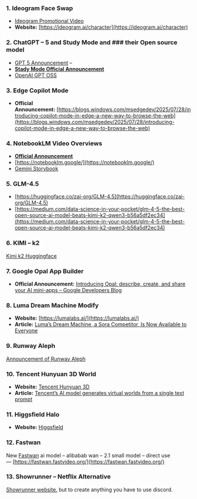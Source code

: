
### 1. Ideogram Face Swap
- [Ideogram Promotional Video](https://www.youtube.com/watch?v=paK1_iip8QE)
- **Website:** [https://ideogram.ai/character](https://ideogram.ai/character)
### 2. ChatGPT – 5 and Study Mode and ### their Open source model
- [GPT 5 Announcement](https://openai.com/index/introducing-gpt-5/) –
- [**Stady Mode Official Announcement**](https://openai.com/index/chatgpt-study-mode/)
- [OpenAI GPT OSS](https://openai.com/open-models/)

### 3. Edge Copilot Mode

- **Official Announcement:** [](https://blogs.windows.com/msedgedev/2025/07/28/introducing-copilot-mode-in-edge-a-new-way-to-browse-the-web/)[https://blogs.windows.com/msedgedev/2025/07/28/introducing-copilot-mode-in-edge-a-new-way-to-browse-the-web](https://blogs.windows.com/msedgedev/2025/07/28/introducing-copilot-mode-in-edge-a-new-way-to-browse-the-web)

### 4. NotebookLM Video Overviews

- [**Official Announcement**](https://blog.google/technology/google-labs/notebooklm-video-overviews-studio-upgrades/)
- [https://notebooklm.google/](https://notebooklm.google/)
- [Gemini Storybook](https://gemini.google.com/gem/storybook)

### 5. GLM-4.5

- [https://huggingface.co/zai-org/GLM-4.5](https://huggingface.co/zai-org/GLM-4.5)
- [https://medium.com/data-science-in-your-pocket/glm-4-5-the-best-open-source-ai-model-beats-kimi-k2-qwen3-b56a5df2ec34](https://medium.com/data-science-in-your-pocket/glm-4-5-the-best-open-source-ai-model-beats-kimi-k2-qwen3-b56a5df2ec34)

### 6. KIMI – k2

[Kimi k2 Huggingface](https://huggingface.co/moonshotai/Kimi-K2-Instruct)

### 7. Google Opal App Builder

- **Official Announcement:** [Introducing Opal: describe, create, and share your AI mini-apps – Google Developers Blog](https://www.google.com/url?sa=E&q=https%3A%2F%2Fdevelopers.googleblog.com%2F2025%2F07%2Fintroducing-opal-describe-create-and-share-your-ai-mini-apps.html)

### 8. Luma Dream Machine Modify

- **Website:** [https://lumalabs.ai/](https://lumalabs.ai/)
- **Article:** [Luma’s Dream Machine, a Sora Competitor, Is Now Available to Everyone](https://lumalabs.ai/learning-hub/how-to-use-modify)

### 9. Runway Aleph

[Announcement of Runway Aleph](https://runwayml.com/research/introducing-runway-aleph)
### 10. Tencent Hunyuan 3D World

- **Website:** [Tencent Hunyuan 3D](https://3d-models.hunyuan.tencent.com/world/)
- **Article:** [Tencent’s AI model generates virtual worlds from a single text prompt](https://github.com/Tencent-Hunyuan/HunyuanWorld-1.0)

### 11. Higgsfield Halo
- **Website:** [Higgsfield](https://higgsfield.ai/)

### 12. Fastwan

New [Fastwan](https://hao-ai-lab.github.io/blogs/fastvideo_post_training/) ai model – alibabab wan – 2.1 small model – direct use— [https://fastwan.fastvideo.org/](https://fastwan.fastvideo.org/)

### 13. Showrunner – Netflix Alternative

[Showrunner website.](https://www.showrunner.xyz/) but to create anything you have to use discord.


